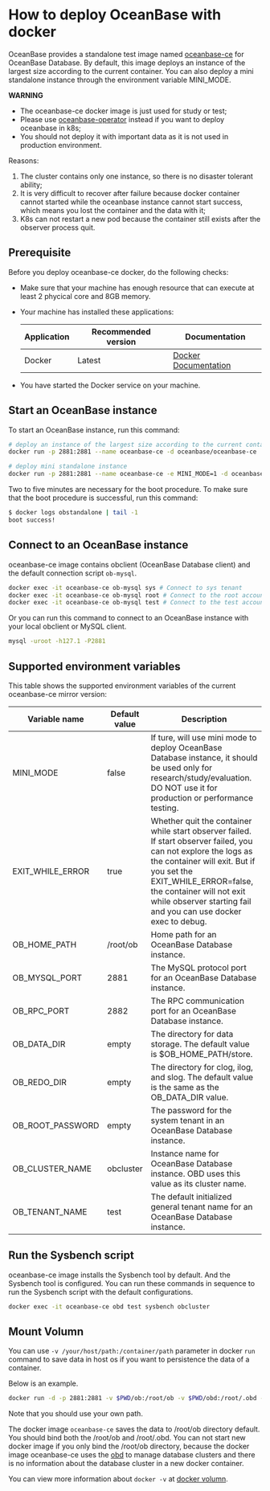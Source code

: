 # How to deploy OceanBase with docker

OceanBase provides a standalone test image named [oceanbase-ce](https://hub.docker.com/r/oceanbase/oceanbase-ce) for OceanBase Database. By default, this image deploys an instance of the largest size according to the current container. You can also deploy a mini standalone instance through the environment variable MINI_MODE.

**WARNING**

- The oceanbase-ce docker image is just used for study or test;
- Please use [oceanbase-operator](https://github.com/oceanbase/ob-operator) instead if you want to deploy oceanbase in k8s;
- You should not deploy it with important data as it is not used in production environment.

Reasons:

1. The cluster contains only one instance, so there is no disaster tolerant ability;
2. It is very difficult to recover after failure because docker container cannot started while the oceanbase instance cannot start success, which means you lost the container and the data with it;
3. K8s can not restart a new pod because the container still exists after the observer process quit.

## Prerequisite

Before you deploy oceanbase-ce docker, do the following checks:

- Make sure that your machine has enough resource that can execute at least 2 phycical core and 8GB memory.
- Your machine has installed these applications:

    | Application | Recommended version | Documentation                                               |
    | ----------- | ------------------- | ----------------------------------------------------------- |
    | Docker      | Latest              | [Docker Documentation](https://docs.docker.com/get-docker/) |
- You have started the Docker service on your machine.

## Start an OceanBase instance

To start an OceanBase instance, run this command:

```bash
# deploy an instance of the largest size according to the current container
docker run -p 2881:2881 --name oceanbase-ce -d oceanbase/oceanbase-ce

# deploy mini standalone instance
docker run -p 2881:2881 --name oceanbase-ce -e MINI_MODE=1 -d oceanbase/oceanbase-ce
```

Two to five minutes are necessary for the boot procedure. To make sure that the boot procedure is successful, run this command:

```bash
$ docker logs obstandalone | tail -1
boot success!
```

## Connect to an OceanBase instance

oceanbase-ce image contains obclient (OceanBase Database client) and the default connection script `ob-mysql`.

```bash
docker exec -it oceanbase-ce ob-mysql sys # Connect to sys tenant
docker exec -it oceanbase-ce ob-mysql root # Connect to the root account of a general tenant
docker exec -it oceanbase-ce ob-mysql test # Connect to the test account of a general tenant
```

Or you can run this command to connect to an OceanBase instance with your local obclient or MySQL client.

```bash
mysql -uroot -h127.1 -P2881
```

## Supported environment variables

This table shows the supported environment variables of the current oceanbase-ce mirror version:

| Variable name    | Default value | Description                                                  |
| ---------------- | ------------- | ------------------------------------------------------------ |
| MINI_MODE        | false         | If ture, will use mini mode to deploy OceanBase Database instance, it should be used only for research/study/evaluation.  DO NOT use it for production or performance testing. |
| EXIT_WHILE_ERROR | true          | Whether quit the container while start observer failed. If start observer failed, you can not explore the logs as the container will exit. But if you set the EXIT_WHILE_ERROR=false, the container will not exit while observer starting fail and you can use docker exec to debug. |
| OB_HOME_PATH     | /root/ob      | Home path for an OceanBase Database instance.                |
| OB_MYSQL_PORT    | 2881          | The MySQL protocol port for an OceanBase Database instance.  |
| OB_RPC_PORT      | 2882          | The RPC communication port for an OceanBase Database instance. |
| OB_DATA_DIR      | empty         | The directory for data storage. The default value is $OB_HOME_PATH/store. |
| OB_REDO_DIR      | empty         | The directory for clog, ilog, and slog. The default value is the same as the OB_DATA_DIR value. |
| OB_ROOT_PASSWORD | empty         | The password for the system tenant in an OceanBase Database instance. |
| OB_CLUSTER_NAME  | obcluster     | Instance name for OceanBase Database instance. OBD uses this value as its cluster name. |
| OB_TENANT_NAME   | test          | The default initialized general tenant name for an OceanBase Database instance. |

## Run the Sysbench script

oceanbase-ce image installs the Sysbench tool by default. And the Sysbench tool is configured. You can run these commands in sequence to run the Sysbench script with the default configurations.

```bash
docker exec -it oceanbase-ce obd test sysbench obcluster
```

## Mount Volumn
You can use `-v /your/host/path:/container/path` parameter in docker `run` command to save data in host os if you want to persistence the data of a container.

Below is an example.

```bash
docker run -d -p 2881:2881 -v $PWD/ob:/root/ob -v $PWD/obd:/root/.obd --name oceanbase oceanbase/oceanbase-ce
```

Note that you should use your own path.

The docker image `oceanbase-ce` saves the data to /root/ob directory default. You should bind both the /root/ob and /root/.obd. You can not start new docker image if you only bind the /root/ob directory, because the docker image oceanbase-ce uses the [obd](https://github.com/oceanbase/obdeploy) to manage database clusters and there is no information about the database cluster in a new docker container. 

You can view more information about `docker -v` at [docker volumn](https://docs.docker.com/storage/volumes/).
